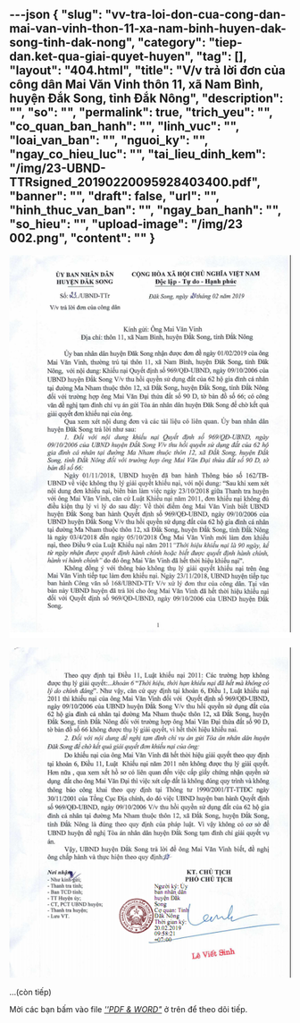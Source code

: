 ---json
{
    "slug": "vv-tra-loi-don-cua-cong-dan-mai-van-vinh-thon-11-xa-nam-binh-huyen-dak-song-tinh-dak-nong",
    "category": "tiep-dan.ket-qua-giai-quyet-huyen",
    "tag": [],
    "layout": "404.html",
    "title": "V/v trả lời đơn của công dân Mai Văn Vinh thôn 11, xã Nam Bình, huyện Đắk Song, tỉnh Đắk Nông",
    "description": "",
    "so": "",
    "permalink": true,
    "trich_yeu": "",
    "co_quan_ban_hanh": "",
    "linh_vuc": "",
    "loai_van_ban": "",
    "nguoi_ky": "",
    "ngay_co_hieu_luc": "",
    "tai_lieu_dinh_kem": "/img/23-UBND-TTRsigned_20190220095928403400.pdf",
    "banner": "",
    "draft": false,
    "url": "",
    "hinh_thuc_van_ban": "",
    "ngay_ban_hanh": "",
    "so_hieu": "",
    "upload-image": "/img/23 002.png",
    "__content__": ""
}
---
<p><img alt="" src="/img/23 001.png" /></p>

<p><img alt="" src="/img/23 002.png" /></p>

<p>&hellip;(c&ograve;n tiếp)</p>

<p>Mời c&aacute;c bạn&nbsp;bấm v&agrave;o file&nbsp;<u><em>&#39;&#39;PDF &amp; WORD&quot;</em></u>&nbsp;ở tr&ecirc;n để theo d&otilde;i tiếp.</p>